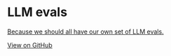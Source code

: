 # LLM evals

[Because we should all have our own set of LLM evals.](https://kschaul.com/post/2025/04/10/2025-04-10-your-own-llm-evals/)

[View on GitHub](https://github.com/kevinschaul/llm-evals)
